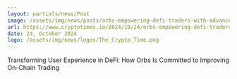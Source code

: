 ```yaml
---
layout: partials/news/Post
image: /assets/img/news/posts/orbs-empowering-defi-traders-with-advanced-features.webp
url: https://www.cryptotimes.io/2024/10/24/orbs-empowering-defi-traders-with-advanced-features/
date: 24, October 2024
logo: /assets/img/news/logos/The_Crypto_Time.png
---
```


Transforming User Experience in DeFi: How Orbs Is Committed to Improving On-Chain Trading
